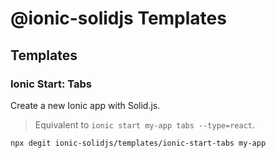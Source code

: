 # @ionic-solidjs Templates

## Templates
### Ionic Start: Tabs
Create a new Ionic app with Solid.js. 
> Equivalent to `ionic start my-app tabs --type=react`.
```bash
npx degit ionic-solidjs/templates/ionic-start-tabs my-app
```